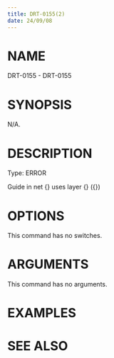 ```yaml
---
title: DRT-0155(2)
date: 24/09/08
---
```


# NAME

DRT-0155 - DRT-0155

# SYNOPSIS

N/A.

# DESCRIPTION

Type: ERROR

Guide in net {} uses layer {} ({})

# OPTIONS

This command has no switches.

# ARGUMENTS

This command has no arguments.

# EXAMPLES

# SEE ALSO
